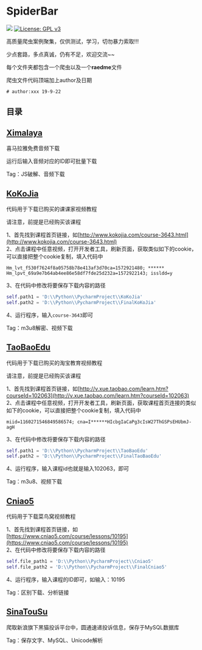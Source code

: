 # SpiderBar

[![](https://img.shields.io/badge/author-joel-orange)](https://github.com/joelYing)  [![License: GPL v3](https://img.shields.io/badge/License-GPL%20v3-blue.svg)](https://www.gnu.org/licenses/gpl-3.0)

高质量爬虫案例聚集，仅供测试，学习，切勿暴力索取!!!

少点套路，多点真诚，仍有不足，欢迎交流~~

每个文件夹都包含一个爬虫以及一个**raedme**文件

爬虫文件代码顶端加上author及日期
```
# author:xxx 19-9-22
```

## 目录

## [Ximalaya](https://github.com/joelYing/SpiderBar/tree/master/Ximalaya) 

喜马拉雅免费音频下载

运行后输入音频对应的ID即可批量下载

Tag：JS破解、音频下载

## [KoKoJia](https://github.com/joelYing/SpiderBar/tree/master/KoKoJia) 

代码用于下载已购买的课课家视频教程

请注意，前提是已经购买该课程

1、首先找到课程首页链接，如[http://www.kokojia.com/course-3643.html](http://www.kokojia.com/course-3643.html)  
2、点击课程中任意视频，打开开发者工具，刷新页面，获取类似如下的cookie，可以直接把整个cookie复制，填入代码中
```
Hm_lvt_f530f7624f8a05758b78e413af3d70ca=1572921480; ****** Hm_lpvt_69a9e7b64ab4ee86e58df7fde25d232a=1572922143; issldd=y
```
3、在代码中修改将要保存下载内容的路径
```python
self.path1 = 'D:\\Python\\PycharmProject\\KoKoJia'
self.path2 = 'D:\\Python\\PycharmProject\\FinalKoKoJia'
```
4、运行程序，输入`course-3643`即可

Tag：m3u8解密、视频下载

## [TaoBaoEdu](https://github.com/joelYing/SpiderBar/tree/master/TaoBaoEdu) 

代码用于下载已购买的淘宝教育视频教程

请注意，前提是已经购买该课程

1、首先找到课程首页链接，如[http://v.xue.taobao.com/learn.htm?courseId=102063](http://v.xue.taobao.com/learn.htm?courseId=102063)  
2、点击课程中任意视频，打开开发者工具，刷新页面，获取课程首页连接的类似如下的cookie，可以直接把整个cookie复制，填入代码中
```
miid=1160271546849586574; cna=I******HIcbgIaCaPg3cIsW27ThGSPsEHUbmJ-agH
```
3、在代码中修改将要保存下载内容的路径
```python
self.path1 = 'D:\\Python\\PycharmProject\\TaoBaoEdu'
self.path2 = 'D:\\Python\\PycharmProject\\FinalTaoBaoEdu'
```
4、运行程序，输入课程id也就是输入102063，即可

Tag：m3u8、视频下载

## [Cniao5](https://github.com/joelYing/SpiderBar/tree/master/Cniao5) 

代码用于下载菜鸟窝视频教程

1、首先找到课程首页链接，如[https://www.cniao5.com/course/lessons/10195](https://www.cniao5.com/course/lessons/10195)  
2、在代码中修改将要保存下载内容的路径
```python
self.file_path1 = 'D:\\Python\\PycharmProject\\Cniao5'
self.file_path2 = 'D:\\Python\\PycharmProject\\FinalCniao5'
```
4、运行程序，输入课程的ID即可，如输入：10195

Tag：区别下载、分析链接

## [SinaTouSu](https://github.com/joelYing/SpiderBar/tree/master/SinaTouSu) 

爬取新浪旗下黑猫投诉平台中，圆通速递投诉信息，保存于MySQL数据库

Tag：保存文字、MySQL、Unicode解析
